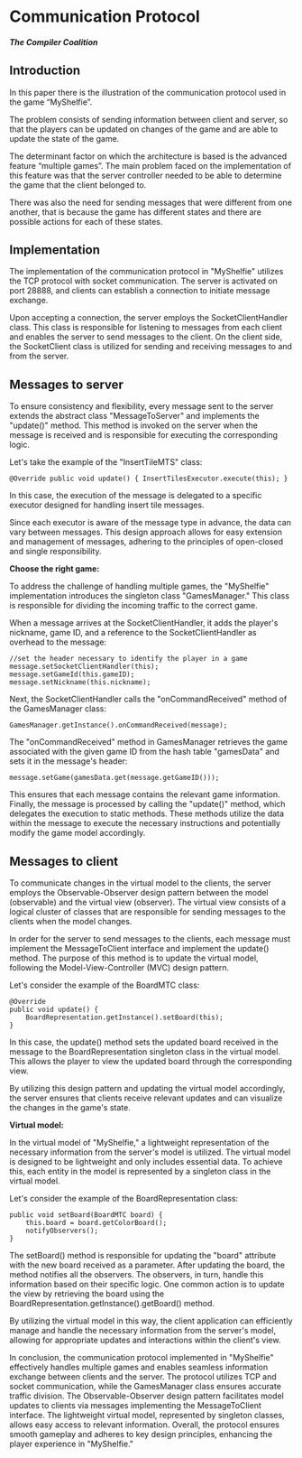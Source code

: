 ﻿# **Communication Protocol**

##### The Compiler Coalition

## **Introduction**

In this paper there is the illustration of the communication protocol used in the game “MyShelfie”.

The problem consists of sending information between client and server,
so that the players can be updated on changes of the game and are able
to update the state of the game.

The determinant factor on which the architecture is based is the advanced feature “multiple games”. The main problem
faced on the implementation of this feature was that the server controller needed to be able to determine the game that
the client belonged to.

There was also the need for sending messages that were different from one another, that is because the game has
different states and there are possible actions for each of these states.

## **Implementation**

The implementation of the communication protocol in "MyShelfie" utilizes
the TCP protocol with socket communication.
The server is activated on port 28888, and clients can establish a connection
to initiate message exchange.

Upon accepting a connection, the server employs the SocketClientHandler class. This class is responsible for listening
to messages from each client and enables the server to send messages to the client. On the client side, the SocketClient
class
is utilized for sending and receiving messages to and from the server.

## **Messages to server**

To ensure consistency and flexibility, every message sent to the server
extends the abstract class "MessageToServer" and implements the "update()"
method. This method is invoked on the server when the message is received
and is responsible for executing the corresponding logic.

Let's take the example of the "InsertTileMTS" class:

`@Override
public void update() {
InsertTilesExecutor.execute(this);
}`

In this case, the execution of the message is delegated to a specific
executor designed for handling insert tile messages.

Since each executor is aware of the message type in advance,
the data can vary between messages. This design approach allows
for easy extension and management of messages, adhering to the principles
of open-closed and single responsibility.

**Choose the right game:**

To address the challenge of handling multiple games, the "MyShelfie"
implementation introduces the singleton class "GamesManager." This
class is responsible for dividing the incoming traffic to the correct game.

When a message arrives at the SocketClientHandler,
it adds the player's nickname, game ID, and a reference to the
SocketClientHandler as overhead to the message:

    //set the header necessary to identify the player in a game
    message.setSocketClientHandler(this);
    message.setGameId(this.gameID);
    message.setNickname(this.nickname);

Next, the SocketClientHandler calls the "onCommandReceived" method
of the GamesManager class:

`GamesManager.getInstance().onCommandReceived(message);`

The "onCommandReceived" method in GamesManager retrieves the game
associated with the given
game ID from the hash table "gamesData" and sets it in the message's header:

`message.setGame(gamesData.get(message.getGameID()));`

This ensures that each message contains the relevant game information.
Finally, the message is processed by calling the "update()" method,
which delegates the execution to static methods.
These methods utilize the data within the message to execute the necessary
instructions and potentially modify the game model accordingly.

## **Messages to client**

To communicate changes in the virtual model to the clients, the server
employs the Observable-Observer design pattern between the model (observable)
and the virtual view (observer). The virtual view consists of a logical
cluster of classes that are responsible for sending messages to the clients
when the model changes.

In order for the server to send messages to the clients, each message must
implement the MessageToClient interface and implement the update() method.
The purpose of this method is to update the virtual model, following the
Model-View-Controller (MVC) design pattern.

Let's consider the example of the BoardMTC class:

    @Override
    public void update() {
        BoardRepresentation.getInstance().setBoard(this);
    }

In this case, the update() method sets the updated board received in
the message to the BoardRepresentation singleton class in the virtual model.
This allows the player to view the updated board through the corresponding
view.

By utilizing this design pattern and updating the virtual model accordingly,
the server ensures that clients receive relevant updates and can visualize
the changes in the game's state.

**Virtual model:**

In the virtual model of "MyShelfie," a lightweight representation of
the necessary information from the server's model is utilized.
The virtual model is designed to be lightweight and only includes
essential data. To achieve this, each entity in the model is represented
by a singleton class in the virtual model.

Let's consider the example of the BoardRepresentation class:

    public void setBoard(BoardMTC board) {
        this.board = board.getColorBoard();
        notifyObservers();
    }

The setBoard() method is responsible for updating the "board"
attribute with the new board received as a parameter. After updating
the board, the method notifies all the observers. The observers,
in turn, handle this information based on their specific logic.
One common action is to update the view by retrieving the board using
the BoardRepresentation.getInstance().getBoard() method.

By utilizing the virtual model in this way, the client application can efficiently manage and handle the necessary
information from the server's model, allowing for appropriate updates and interactions within the client's view.

In conclusion, the communication protocol implemented in "MyShelfie" effectively handles multiple games and enables
seamless information exchange between clients and the server. The protocol utilizes TCP and socket communication, while
the GamesManager class ensures accurate traffic division. The Observable-Observer design pattern facilitates model
updates to clients via messages implementing the MessageToClient interface. The lightweight virtual model, represented
by singleton classes, allows easy access to relevant information. Overall, the protocol ensures smooth gameplay and
adheres to key design principles, enhancing the player experience in "MyShelfie."

